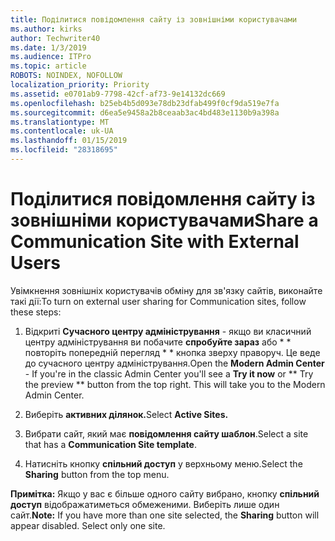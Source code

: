 ```yaml
---
title: Поділитися повідомлення сайту із зовнішніми користувачами
ms.author: kirks
author: Techwriter40
ms.date: 1/3/2019
ms.audience: ITPro
ms.topic: article
ROBOTS: NOINDEX, NOFOLLOW
localization_priority: Priority
ms.assetid: e0701ab9-7798-42cf-af73-9e14132dc669
ms.openlocfilehash: b25eb4b5d093e78db23dfab499f0cf9da519e7fa
ms.sourcegitcommit: d6ea5e9458a2b8ceaab3ac4bd483e1130b9a398a
ms.translationtype: MT
ms.contentlocale: uk-UA
ms.lasthandoff: 01/15/2019
ms.locfileid: "28318695"
---
```

# <a name="share-a-communication-site-with-external-users"></a><span data-ttu-id="f2619-102">Поділитися повідомлення сайту із зовнішніми користувачами</span><span class="sxs-lookup"><span data-stu-id="f2619-102">Share a Communication Site with External Users</span></span>

<span data-ttu-id="f2619-103">Увімкнення зовнішніх користувачів обміну для зв'язку сайтів, виконайте такі дії:</span><span class="sxs-lookup"><span data-stu-id="f2619-103">To turn on external user sharing for Communication sites, follow these steps:</span></span> 
  
1. <span data-ttu-id="f2619-p101">Відкриті **Сучасного центру адміністрування** - якщо ви класичний центру адміністрування ви побачите **спробуйте зараз** або \* \* повторіть попередній перегляд \* \* кнопка зверху праворуч. Це веде до сучасного центру адміністрування.</span><span class="sxs-lookup"><span data-stu-id="f2619-p101">Open the **Modern Admin Center** - If you're in the classic Admin Center you'll see a **Try it now** or \*\* Try the preview \*\* button from the top right. This will take you to the Modern Admin Center.</span></span> 
  
2. <span data-ttu-id="f2619-106">Виберіть **активних ділянок.**</span><span class="sxs-lookup"><span data-stu-id="f2619-106">Select **Active Sites.**</span></span>
  
3. <span data-ttu-id="f2619-107">Вибрати сайт, який має **повідомлення сайту шаблон**.</span><span class="sxs-lookup"><span data-stu-id="f2619-107">Select a site that has a **Communication Site template**.</span></span> 
  
4. <span data-ttu-id="f2619-108">Натисніть кнопку **спільний доступ** у верхньому меню.</span><span class="sxs-lookup"><span data-stu-id="f2619-108">Select the **Sharing** button from the top menu.</span></span> 
  
 <span data-ttu-id="f2619-p102">**Примітка:** Якщо у вас є більше одного сайту вибрано, кнопку **спільний доступ** відображатиметься обмеженими. Виберіть лише один сайт.</span><span class="sxs-lookup"><span data-stu-id="f2619-p102">**Note:** If you have more than one site selected, the **Sharing** button will appear disabled. Select only one site.</span></span> 
  

